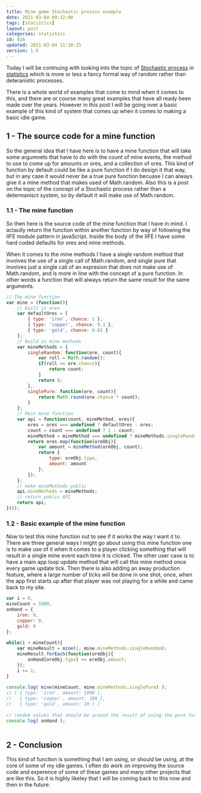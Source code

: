 ```yaml
---
title: Mine game Stochastic process example
date: 2021-03-04 09:32:00
tags: [statistics]
layout: post
categories: statistics
id: 816
updated: 2021-03-04 11:10:25
version: 1.6
---
```


Today I will be contnuing with looking into the topic of [Stochastic process](https://en.wikipedia.org/wiki/Stochastic_process) in [statistics](https://en.wikipedia.org/wiki/Statistics) which is more or less a fancy formal way of random rather than deteranistic processes. 

There is a whole world of examples that come to mind when it comes to this, and there are or course many great examples that have all ready been made over the years. However in this post I will be going over a basic example of this kind of system that comes up when it comes to making a basic idle game.

<!-- more -->

## 1 - The source code for a mine function

So the general idea that I have here is to have a mine function that will take some argumnets that have to do with the count of mine events, the method to use to come up for amounts or ores, and a collection of ores. This kind of function by default could be like a pure function if I do design it that way, but in any case it would never be a true pure function becuase I can always give it a mine method that makes used of Math.random. Also this is a post on the topic of the concept of a Stochastic process rather than a determanisct system, so by default it will make use of Math.random.

### 1.1 - The mine function

So then here is the source code of the mine function that I have in mind. I actaully return the function within another function by way of following the IIFE module pattern in javaScript. Inside the body of the IIFE I have some hard coded defaults for ores and mine methods.

When it comes to the mine methods I have a single random method that involves the use of a single call of Math.random, and single pure that involves just a single call of an expresion that does not make use of Math.random, and is more in line with the concept of a pure function. In other words a function that will always return the same result for the same arguments.

```js
// The mine function
var mine = (function(){
    // built in ores
    var defaultOres = [
        { type: 'iron', chance: 1 },
        { type: 'copper', chance: 0.1 },
        { type: 'gold', chance: 0.01 }
    ];
    // build in mine methods
    var mineMethods = {
        singleRandom: function(ore, count){
            var roll = Math.random();
            if(roll <= ore.chance){
                return count;
            }
            return 0;
        },
        singlePure: function(ore, count){
            return Math.round(ore.chance * count);
        }
    };
    // Main mine function
    var api = function(count, mineMethod, ores){
        ores = ores === undefined ? defaultOres : ores;
        count = count === undefined ? 1 : count;
        mineMethod = mineMethod === undefined ? mineMethods.singleRandom : mineMethod;
        return ores.map(function(oreObj){
            var amount = mineMethod(oreObj, count);
            return {
                type: oreObj.type,
                amount: amount
            };
        });
    };
    // make mineMethods public
    api.mineMethods = mineMethods;
    // return public API
    return api;
}());
```

### 1.2 - Basic example of the mine function

Now to test this mine function out to see if it works the way I want it to. There are three general ways I might go about using this mine function one is to make use of it when it comes to a player clicking something that will result in a single mine event each time it is clicked. The other user case is to have a main app loop update method that will call this mine method once every game update tick. Then there is also adding an away production feature, where a large number of ticks will be done in one shot, once, when the app first starts up after that player was not playing for a while and came back to my site.

```js 
var i = 0,
mineCount = 1000,
onHand = {
    iron: 0,
    copper: 0,
    gold: 0
};
 
while(i < mineCount){
    var mineResult = mine(1, mine.mineMethods.singleRandom);
    mineResult.forEach(function(oreObj){
        onHand[oreObj.type] += oreObj.amount;
    });
    i += 1;
}
 
console.log( mine(mineCount, mine.mineMethods.singlePure) );
// [ { type: 'iron', amount: 1000 },
//   { type: 'copper', amount: 100 },
//   { type: 'gold', amount: 10 } ]
 
// random values that should be around the result of using the pure function
console.log( onHand );
 
```

## 2 - Conclusion

This kind of function is something that I am using, or should be using, at the core of some of my idle games. I often do work on improving the source code and experence of some of these games and many other projects that are like this. So it is highly likeley that I will be coming back to this now and then in the future.
